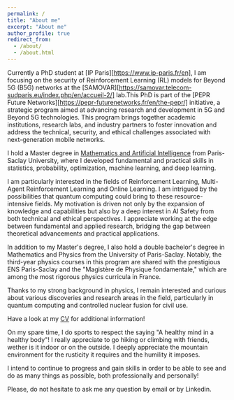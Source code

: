 ```yaml
---
permalink: /
title: "About me"
excerpt: "About me"
author_profile: true
redirect_from: 
  - /about/
  - /about.html
---
```


Currently a PhD student at [IP Paris][https://www.ip-paris.fr/en], I am focusing on the security of Reinforcement Learning (RL) models for Beyond 5G (B5G) networks at the [SAMOVAR][https://samovar.telecom-sudparis.eu/index.php/en/accueil-2/] lab.This PhD is part of the [PEPR Future Networks][https://pepr-futurenetworks.fr/en/the-pepr/] initiative, a strategic program aimed at advancing research and development in 5G and Beyond 5G technologies. This program brings together academic institutions, research labs, and industry partners to foster innovation and address the technical, security, and ethical challenges associated with next-generation mobile networks.

 I hold a Master degree in [Mathematics and Artificial Intelligence](https://www.imo.universite-paris-saclay.fr/fr/etudiants/masters/mathematiques-et-applications/m2/m2-mathematique-et-intelligence-artificielle/) from Paris-Saclay University, where I developed fundamental and practical skills in statistics, probability, optimization, machine learning, and deep learning.

I am particularly interested in the fields of Reinforcement Learning, Multi-Agent Reinforcement Learning and Online Learning. I am intrigued by the possibilities that quantum computing could bring to these resource-intensive fields. My motivation is driven not only by the expansion of knowledge and capabilities but also by a deep interest in AI Safety from both technical and ethical perspectives. I appreciate working at the edge between fundamental and applied research, bridging the gap between theoretical advancements and practical applications.

In addition to my Master's degree, I also hold a double bachelor's degree in Mathematics and Physics from the University of Paris-Saclay. Notably, the third-year physics courses in this program are shared with the prestigious ENS Paris-Saclay and the "Magistère de Physique fondamentale," which are among the most rigorous physics curricula in France.

Thanks to my strong background in physics, I remain interested and curious about various discoveries and research areas in the field, particularly in quantum computing and controlled nuclear fusion for civil use.

Have a look at my [CV](http://alex-pierron.github.io/files/pierron_cv.pdf) for additional information!

On my spare time, I do sports to respect the saying "A healthy mind in a healthy body"! I really appreciate to go hiking or climbing with friends, wether is it indoor or on the outside. 
I deeply appreciate the mountain environment for the rusticity it requires and the humility it imposes.

I intend to continue to progress and gain skills in order to be able to see and do as many things as possible, both professionally and personally!


Please, do not hesitate to ask me any question by email or by Linkedin.

